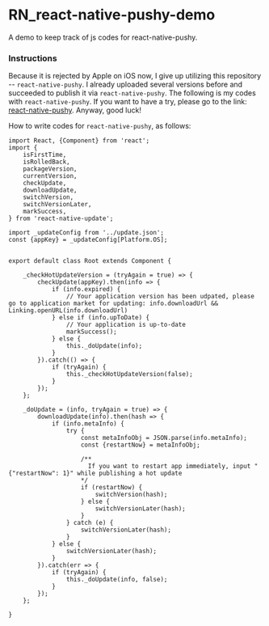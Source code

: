 # RN_react-native-pushy-demo

A demo to keep track of js codes for react-native-pushy.

### Instructions

Because it is rejected by Apple on iOS now, I give up utilizing this repository -- `react-native-pushy`. I already uploaded several versions before and succeeded to publish it via `react-native-pushy`. The following is my codes with `react-native-pushy`. If you want to have a try, please go to the link: [react-native-pushy](https://github.com/reactnativecn/react-native-pushy). Anyway, good luck!

How to write codes for `react-native-pushy`, as follows:

```
import React, {Component} from 'react';
import {
    isFirstTime,
    isRolledBack,
    packageVersion,
    currentVersion,
    checkUpdate,
    downloadUpdate,
    switchVersion,
    switchVersionLater,
    markSuccess,
} from 'react-native-update';

import _updateConfig from '../update.json';
const {appKey} = _updateConfig[Platform.OS];


export default class Root extends Component {

    _checkHotUpdateVersion = (tryAgain = true) => {
        checkUpdate(appKey).then(info => {
            if (info.expired) {
                // Your application version has been udpated, please go to application market for updating: info.downloadUrl && Linking.openURL(info.downloadUrl)
            } else if (info.upToDate) {
                // Your application is up-to-date
                markSuccess();
            } else {
                this._doUpdate(info);
            }
        }).catch(() => {
            if (tryAgain) {
                this._checkHotUpdateVersion(false);
            }
        });
    };

    _doUpdate = (info, tryAgain = true) => {
        downloadUpdate(info).then(hash => {
            if (info.metaInfo) {
                try {
                    const metaInfoObj = JSON.parse(info.metaInfo);
                    const {restartNow} = metaInfoObj;
                    
                    /**
                      If you want to restart app immediately, input "{"restartNow": 1}" while publishing a hot update
                    */
                    if (restartNow) {
                        switchVersion(hash);
                    } else {
                        switchVersionLater(hash);
                    }
                } catch (e) {
                    switchVersionLater(hash);
                }
            } else {
                switchVersionLater(hash);
            }
        }).catch(err => {
            if (tryAgain) {
                this._doUpdate(info, false);
            }
        });
    };
    
}
```